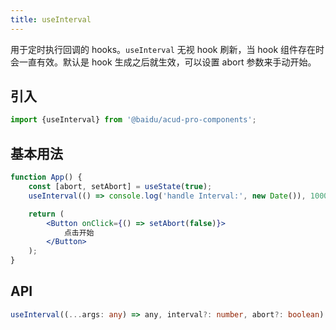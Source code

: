 ```yaml
---
title: useInterval
---
```


用于定时执行回调的 hooks。`useInterval` 无视 hook 刷新，当 hook 组件存在时会一直有效。默认是 hook 生成之后就生效，可以设置 abort 参数来手动开始。

## 引入

```js
import {useInterval} from '@baidu/acud-pro-components';
```

## 基本用法

```jsx live fff
function App() {
    const [abort, setAbort] = useState(true);
    useInterval(() => console.log('handle Interval:', new Date()), 1000, abort);

    return (
        <Button onClick={() => setAbort(false)}>
            点击开始
        </Button>
    );
}
```

## API

```ts
useInterval((...args: any) => any, interval?: number, abort?: boolean)
```
